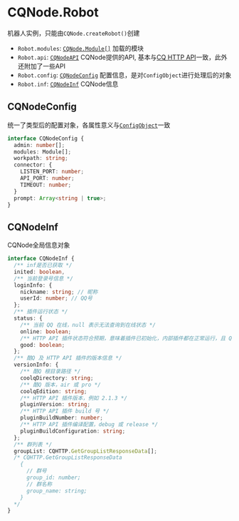 # CQNode.Robot
机器人实例，只能由`CQNode.createRobot()`创建
- `Robot.modules`: [`CQNode.Module[]`](/cqnode/docs/module) 加载的模块
- `Robot.api`: [`CQNodeAPI`](/cqnode/docs/api) CQNode提供的API, 基本与[CQ HTTP API](https://cqhttp.cc/docs/#/API)一致，此外还附加了一些API
- `Robot.config`: [`CQNodeConfig`](#cqnodeconfig) 配置信息，是对`ConfigObject`进行处理后的对象
- `Robot.inf`: [`CQNodeInf`](#cqnodeinf) CQNode信息

## CQNodeConfig
统一了类型后的配置对象，各属性意义与[`ConfigObject`](#configobject)一致
```typescript
interface CQNodeConfig {
  admin: number[];
  modules: Module[];
  workpath: string;
  connector: {
    LISTEN_PORT: number;
    API_PORT: number;
    TIMEOUT: number;
  }
  prompt: Array<string | true>;
}
```

## CQNodeInf
CQNode全局信息对象
```typescript
interface CQNodeInf {
  /** inf是否已获取 */
  inited: boolean,
  /** 当前登录号信息 */
  loginInfo: {
    nickname: string; // 昵称
    userId: number; // QQ号
  };
  /** 插件运行状态 */
  status: {
    /** 当前 QQ 在线，null 表示无法查询到在线状态 */
    online: boolean;
    /** HTTP API 插件状态符合预期，意味着插件已初始化，内部插件都在正常运行，且 QQ 在线 */
    good: boolean;
  };
  /** 酷Q 及 HTTP API 插件的版本信息 */
  versionInfo: {
    /** 酷Q 根目录路径 */
    coolqDirectory: string;
    /** 酷Q 版本，air 或 pro */
    coolqEdition: string;
    /** HTTP API 插件版本，例如 2.1.3 */
    pluginVersion: string;
    /** HTTP API 插件 build 号 */
    pluginBuildNumber: number;
    /** HTTP API 插件编译配置，debug 或 release */
    pluginBuildConfiguration: string;
  };
  /** 群列表 */
  groupList: CQHTTP.GetGroupListResponseData[];
  /* CQHTTP.GetGroupListResponseData
    {
      // 群号
      group_id: number;
      // 群名称
      group_name: string;
    }
  */
}
```
